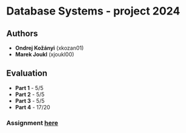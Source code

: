 # Database Systems - project 2024

## Authors
- **Ondrej Kožányi** (xkozan01)
- **Marek Joukl** (xjoukl00)

## Evaluation
- **Part 1** - 5/5
- **Part 2** - 5/5
- **Part 3** - 5/5
- **Part 4** - 17/20

### Assignment [here](./assignment.pdf)